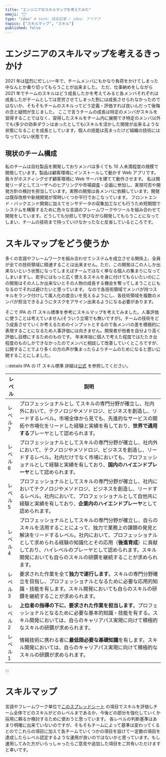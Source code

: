 ```yaml
---
title: "エンジニアのスキルマップを考えてみた"
emoji: "🤔"
type: "idea" # tech: 技術記事 / idea: アイデア
topics: ["スキルマップ", "スキル"]
published: false
---
```


# エンジニアのスキルマップを考えるきっかけ

2021 年は猛烈に忙しい一年で、チームメンバにもかなり負荷をかけてしまった中なんとか乗り切ってもらうことが出来ました。
ただ、仕事納めをしながら 2021 年でチームのスキルはどう成長したかを考えてみると各メンバそれぞれは成長したがチームとしては苦労させてしまった割には成長させられなかったのではないか、そもそもチームのスキルってどう定義・評価すれば良いんだって後悔の念と疑問が生じました。
ここで言うチームの成長は特定のメンバがスキルを習得することではなく、習得したスキルをチーム内に展開でき特定のメンバ以外でも(多少の効率ダウンはあったとしても)スキルを活かした開発が出来るような状態になることを成長としています。個人の技能は高まったけど組織の技術にはなっていない状態です。

## 現状のチーム構成
私のチームは自社製品を開発しておりメンバは多くても 10 人未満程度の規模で開発しています。製品は顧客環境にインストールして動かす Web アプリです。我々がホスティングせず顧客環境に Web サーバを建てて動作させます。
私は開発リーダとしてユーザへのヒアリングや市場調査・企画に参加し、実現可否や開発方針の検討を担当しています。実際の開発は各メンバに依頼しています。開発は既存改修や新規開発が常時いくつか平行でおこなっています。
フロントエンド・バックエンド開発に加えてセンサデータの収集加工なども行うため短期間でシステムを構築するために色々な言語のフレームワークやツールを組み合わせて開発をしています。どうしても分担して学びながら開発してもらうことになってしまい、チームの技術まで持っていけなかったなと反省しているところです。

# スキルマップをどう使うか
多くの言語やフレームワークを組み合わせてシステムを成立させる関係上、全員が全ての技術領域に精通することは出来ません。ただ、この開発はこの人しか出来ないという状態になってしまえばチームではなく単なる個人の集まりになってしまいますし、若手にはもっと広く使えるスキルを身に付けてもらいたいのにこの開発はその人しか出来ないとその人物の成長する機会を奪ってしまうことにもなるのでそれは避けたいと思っています。
なので各技術領域でメンバが持つスキルをランク付けして属人化の度合いを見えるようにし、各技術領域を複数のメンバが担当できるようにタスクをアサイン出来るようになる必要があります。

そこで IPA の IT スキル標準を参考にスキルマップを考えてみました。人事評価に使うことは考えていません(そういう立場でも無いですが)。チームの技術をどう成長させていくか考えるためのインプットとするので各メンバの差を積極的に表現することになるため人事評価には向きません。開発者が他者を自分より高く評価し目標にするためのものです。
年末年始に個人で考えた程度ではたたき台程度のものしかできなかったのでメンバと相談して改善していくところですが、公開することでより多くの方の声が集まったらよりチームのためになると思い公開することにしました。


:::details IPA の IT スキル標準
詳細は[公式](https://www.ipa.go.jp/files/000025745.pdf) を参照してください。

|レベル|説明|
|---|---|
|レベル7|プロフェッショナルとし てスキルの専門分野が確立し、社内外において、テクノロジやメソドロジ、ビジネスを創造し、リードするレベル。市場全体から見ても、先進的なサービスの開拓や市場化をリードした経験と実績を有しており、**世界で通用する**プレーヤとして認められます。|
|レベル6|プロフェッショナルとしてスキルの専門分野が確立し、社内外において、テクノロジやメソドロジ、ビジネスを創造し、リードするレベル。社内だけでなく市場においても、プロフェッショナルとして経験と実績を有しており、**国内のハイエンドプレーヤ**として認められます。|
|レベル5|プロフェッショナルとしてスキルの専門分野が確立し、社内においてテクノロジやメソドロジ、ビジネスを創造し、リードするレベル。社内において、プロフェッショナルとして自他共に経験と実績を有しており、**企業内のハイエンドプレーヤ**として認められます。|
|レベル4|プロフェッショナルとしてスキルの専門分野が確立し、自らのスキルを活用することによって、独力で業務上の課題の発見と解決をリードするレベル。社内において、プロフェッショナルとして求められる経験の知識化とその応用（**後進育成**）に貢献しており、ハイレベルのプレーヤとして認められます。スキル開発においても自らのスキルの研鑽を継続することが求められます。|
|レベル3|要求された作業を全て**独力で遂行します**。スキルの専門分野確立を目指し、プロフェッショナルとなるために必要な応用的知識・技能を有します。スキル開発においても自らのスキルの研鑽を継続することが求められます。|
|レベル2|**上位者の指導の下に、要求された作業を担当します**。プロフェッショナルとなるために必要な基本的知識・技能を有する。スキル開発においては、自らのキャリアパス実現に向けて積極的なスキルの研鑽が求められます。|
|レベル1|情報技術に携わる者に**最低限必要な基礎知識**を有します。スキル開発においては、自らのキャリアパス実現に向けて積極的なスキルの研鑽が求められます。|

:::

# スキルマップ
言語やフレームワーク単位で[このスプレッドシート](https://docs.google.com/spreadsheets/d/152Y8aAcLgwJLHyPyy3Y9u0KTF7slw4i91MY9H-dQGPY/edit?usp=sharing) の項目でスキルを評価しチーム全体でどのスキルがどのレベルまであるか、今後どの部分を強化していくか採用に頼るか検討するために使おうと思っています。
各レベルの判断基準はあまり明確に出来ていないのですが、そもそもチームによって基準は変わってくるとのでこれらの項目に加えて各チームでいくつかの項目を設けて一定数の項目を達成したらレベル認定するような運用が良いのではないかと思っています。もし運用してみた方がいらっしゃったらご意見や追加した項目をご共有いただけますと幸いです。
